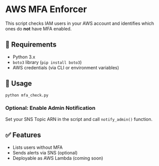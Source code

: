 # AWS MFA Enforcer

This script checks IAM users in your AWS account and identifies which ones do **not** have MFA enabled.

## 🔧 Requirements
- Python 3.x
- `boto3` library (`pip install boto3`)
- AWS credentials (via CLI or environment variables)

## 🚀 Usage
```bash
python mfa_check.py
```

### Optional: Enable Admin Notification
Set your SNS Topic ARN in the script and call `notify_admin()` function.

## ✅ Features
- Lists users without MFA
- Sends alerts via SNS (optional)
- Deployable as AWS Lambda (coming soon)
